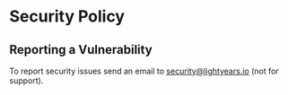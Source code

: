 # Security Policy

## Reporting a Vulnerability

To report security issues send an email to security@lightyears.io (not for support).
